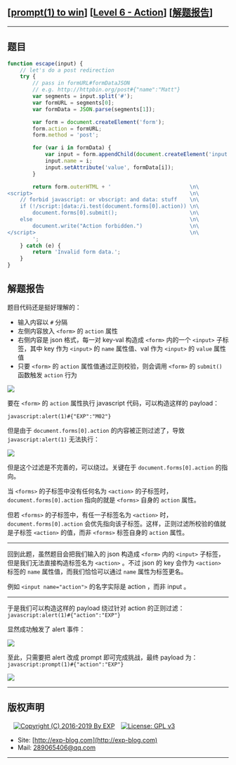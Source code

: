 ## [[prompt(1) to win](http://prompt.ml)] [[Level 6 - Action](http://prompt.ml/6)] [[解题报告](http://exp-blog.com/2019/03/22/pid-3664/)]

------

## 题目

```javascript
function escape(input) {
    // let's do a post redirection
    try {
        // pass in formURL#formDataJSON
        // e.g. http://httpbin.org/post#{"name":"Matt"}
        var segments = input.split('#');
        var formURL = segments[0];
        var formData = JSON.parse(segments[1]);

        var form = document.createElement('form');
        form.action = formURL;
        form.method = 'post';

        for (var i in formData) {
            var input = form.appendChild(document.createElement('input'));
            input.name = i;
            input.setAttribute('value', formData[i]);
        }

        return form.outerHTML + '                         \n\
<script>                                                  \n\
    // forbid javascript: or vbscript: and data: stuff    \n\
    if (!/script:|data:/i.test(document.forms[0].action)) \n\
        document.forms[0].submit();                       \n\
    else                                                  \n\
        document.write("Action forbidden.")               \n\
</script>                                                 \n\
        ';
    } catch (e) {
        return 'Invalid form data.';
    }
}
```

## 解题报告

题目代码还是挺好理解的：

- 输入内容以 `#` 分隔
- 左侧内容放入 `<form>` 的 `action` 属性
- 右侧内容是 json 格式，每一对 key-val 构造成 `<form>` 内的一个 `<input>` 子标签，其中 key 作为 `<input>` 的 `name` 属性值、val 作为 `<input>` 的 `value` 属性值
- 只要 `<form>` 的 `action` 属性值通过正则校验，则会调用 `<form>` 的 `submit()` 函数触发 `action` 行为

![](https://github.com/lyy289065406/CTF-Solving-Reports/blob/master/prompt/Level%2006%20-%20Action/imgs/01.png)

要在 `<form>` 的 `action` 属性执行 javascript 代码，可以构造这样的 payload：

`javascript:alert(1)#{"EXP":"M02"}`

但是由于 `document.forms[0].action` 的内容被正则过滤了，导致 `javascript:alert(1)` 无法执行：

![](https://github.com/lyy289065406/CTF-Solving-Reports/blob/master/prompt/Level%2006%20-%20Action/imgs/02.png)

但是这个过滤是不完善的，可以绕过。关键在于 `document.forms[0].action` 的指向。

当 `<forms>` 的子标签中没有任何名为 `<action>` 的子标签时， `document.forms[0].action` 指向的就是 `<forms>` 自身的 `action` 属性。

但若 `<forms>` 的子标签中，有任一子标签名为 `<action>` 时， `document.forms[0].action` 会优先指向该子标签。这样，正则过滤所校验的值就是子标签 `<action>` 的值，而非 `<forms>` 标签自身的 `action` 属性。

------------

回到此题，虽然题目会把我们输入的 json 构造成 `<form>` 内的 `<input>` 子标签，但是我们无法直接构造标签名为 `<action>` 。不过 json 的 key 会作为 `<action>` 标签的 `name` 属性值，而我们恰恰可以通过 `name` 属性为标签更名。

例如 `<input name="action">` 的名字实际是 action ，而非 input 。


------------

于是我们可以构造这样的 payload 绕过针对 action 的正则过滤：`javascript:alert(1)#{"action":"EXP"}`

显然成功触发了 alert 事件：

![](https://github.com/lyy289065406/CTF-Solving-Reports/blob/master/prompt/Level%2006%20-%20Action/imgs/03.png)

至此，只需要把 alert 改成 prompt 即可完成挑战，最终 payload 为：`javascript:prompt(1)#{"action":"EXP"}`

![](https://github.com/lyy289065406/CTF-Solving-Reports/blob/master/prompt/Level%2006%20-%20Action/imgs/04.png)

------

## 版权声明

　[![Copyright (C) 2016-2019 By EXP](https://img.shields.io/badge/Copyright%20(C)-2016~2019%20By%20EXP-blue.svg)](http://exp-blog.com)　[![License: GPL v3](https://img.shields.io/badge/License-GPL%20v3-blue.svg)](https://www.gnu.org/licenses/gpl-3.0)
  

- Site: [http://exp-blog.com](http://exp-blog.com) 
- Mail: <a href="mailto:289065406@qq.com?subject=[EXP's Github]%20Your%20Question%20（请写下您的疑问）&amp;body=What%20can%20I%20help%20you?%20（需要我提供什么帮助吗？）">289065406@qq.com</a>


------
